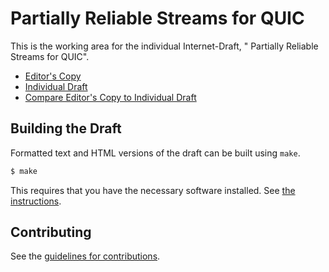 #  Partially Reliable Streams for QUIC

This is the working area for the individual Internet-Draft, " Partially Reliable Streams for QUIC".

* [Editor's Copy](https://igorlord.github.io/draft-lubashev-quic-partial-reliability/#go.draft-lubashev-quic-partial-reliability.html)
* [Individual Draft](https://tools.ietf.org/html/draft-lubashev-quic-partial-reliability)
* [Compare Editor's Copy to Individual Draft](https://igorlord.github.io/draft-lubashev-quic-partial-reliability/#go.draft-lubashev-quic-partial-reliability.diff)

## Building the Draft

Formatted text and HTML versions of the draft can be built using `make`.

```sh
$ make
```

This requires that you have the necessary software installed.  See
[the instructions](https://github.com/martinthomson/i-d-template/blob/master/doc/SETUP.md).


## Contributing

See the
[guidelines for contributions](https://github.com/igorlord/draft-lubashev-quic-partial-reliability/blob/master/CONTRIBUTING.md).
